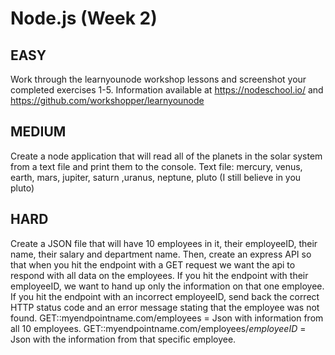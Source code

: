 # Node.js (Week 2)

## EASY

Work through the learnyounode workshop lessons and screenshot your completed exercises 1-5. Information available at https://nodeschool.io/ and https://github.com/workshopper/learnyounode

## MEDIUM

Create a node application that will read all of the planets in the solar system from a text file and print them to the console.
Text file: mercury, venus, earth, mars, jupiter, saturn ,uranus, neptune, pluto (I still believe in you pluto)

## HARD

Create a JSON file that will have 10 employees in it, their employeeID, their name, their salary and department name.
Then, create an express API so that when you hit the endpoint with a GET request we want the api to respond with all data on the employees.
If you hit the endpoint with their employeeID, we want to hand up only the information on that one employee.
If you hit the endpoint with an incorrect employeeID, send back the correct HTTP status code and an error message stating that the employee was not found.
GET::myendpointname.com/employees = Json with information from all 10 employees.
GET::myendpointname.com/employees/_employeeID_ = Json with the information from that specific employee.
